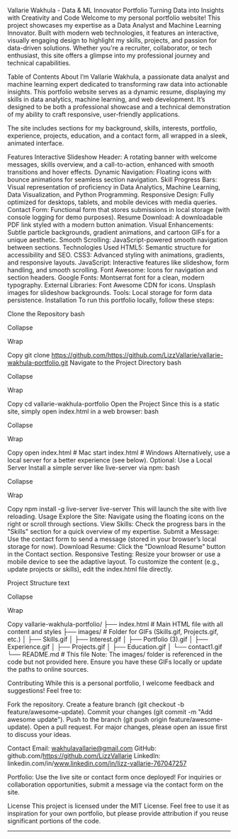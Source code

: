 Vallarie Wakhula - Data & ML Innovator Portfolio
Turning Data into Insights with Creativity and Code
Welcome to my personal portfolio website! This project showcases my expertise as a Data Analyst and Machine Learning Innovator. Built with modern web technologies, it features an interactive, visually engaging design to highlight my skills, projects, and passion for data-driven solutions. Whether you're a recruiter, collaborator, or tech enthusiast, this site offers a glimpse into my professional journey and technical capabilities.

Table of Contents
About
I’m Vallarie Wakhula, a passionate data analyst and machine learning expert dedicated to transforming raw data into actionable insights. This portfolio website serves as a dynamic resume, displaying my skills in data analytics, machine learning, and web development. It’s designed to be both a professional showcase and a technical demonstration of my ability to craft responsive, user-friendly applications.

The site includes sections for my background, skills, interests, portfolio, experience, projects, education, and a contact form, all wrapped in a sleek, animated interface.

Features
Interactive Slideshow Header: A rotating banner with welcome messages, skills overview, and a call-to-action, enhanced with smooth transitions and hover effects.
Dynamic Navigation: Floating icons with bounce animations for seamless section navigation.
Skill Progress Bars: Visual representation of proficiency in Data Analytics, Machine Learning, Data Visualization, and Python Programming.
Responsive Design: Fully optimized for desktops, tablets, and mobile devices with media queries.
Contact Form: Functional form that stores submissions in local storage (with console logging for demo purposes).
Resume Download: A downloadable PDF link styled with a modern button animation.
Visual Enhancements: Subtle particle backgrounds, gradient animations, and cartoon GIFs for a unique aesthetic.
Smooth Scrolling: JavaScript-powered smooth navigation between sections.
Technologies Used
HTML5: Semantic structure for accessibility and SEO.
CSS3: Advanced styling with animations, gradients, and responsive layouts.
JavaScript: Interactive features like slideshow, form handling, and smooth scrolling.
Font Awesome: Icons for navigation and section headers.
Google Fonts: Montserrat font for a clean, modern typography.
External Libraries:
Font Awesome CDN for icons.
Unsplash images for slideshow backgrounds.
Tools: Local storage for form data persistence.
Installation
To run this portfolio locally, follow these steps:

Clone the Repository
bash

Collapse

Wrap

Copy
git clone https://github.com/https://github.com/LizzVallarie/vallarie-wakhula-portfolio.git
Navigate to the Project Directory
bash

Collapse

Wrap

Copy
cd vallarie-wakhula-portfolio
Open the Project
Since this is a static site, simply open index.html in a web browser:
bash

Collapse

Wrap

Copy
open index.html  # Mac
start index.html # Windows
Alternatively, use a local server for a better experience (see below).
Optional: Use a Local Server
Install a simple server like live-server via npm:
bash

Collapse

Wrap

Copy
npm install -g live-server
live-server
This will launch the site with live reloading.
Usage
Explore the Site: Navigate using the floating icons on the right or scroll through sections.
View Skills: Check the progress bars in the "Skills" section for a quick overview of my expertise.
Submit a Message: Use the contact form to send a message (stored in your browser’s local storage for now).
Download Resume: Click the "Download Resume" button in the Contact section.
Responsive Testing: Resize your browser or use a mobile device to see the adaptive layout.
To customize the content (e.g., update projects or skills), edit the index.html file directly.

Project Structure
text

Collapse

Wrap

Copy
vallarie-wakhula-portfolio/
├── index.html         # Main HTML file with all content and styles
├── images/            # Folder for GIFs (Skills.gif, Projects.gif, etc.)
│   ├── Skills.gif
│   ├── Interest.gif
│   ├── Portfolio (3).gif
│   ├── Experience.gif
│   ├── Projects.gif
│   ├── Education.gif
│   └── contact1.gif
└── README.md          # This file
Note: The images/ folder is referenced in the code but not provided here. Ensure you have these GIFs locally or update the paths to online sources.

Contributing
While this is a personal portfolio, I welcome feedback and suggestions! Feel free to:

Fork the repository.
Create a feature branch (git checkout -b feature/awesome-update).
Commit your changes (git commit -m "Add awesome update").
Push to the branch (git push origin feature/awesome-update).
Open a pull request.
For major changes, please open an issue first to discuss your ideas.

Contact
Email: wakhulavallarie@gmail.com
GitHub: github.com/https://github.com/LizzVallarie
LinkedIn: linkedin.com/in/www.linkedin.com/in/lizz-vallarie-767047257


Portfolio: Use the live site or contact form once deployed!
For inquiries or collaboration opportunities, submit a message via the contact form on the site.

License
This project is licensed under the MIT License. Feel free to use it as inspiration for your own portfolio, but please provide attribution if you reuse significant portions of the code.
________________________________________

